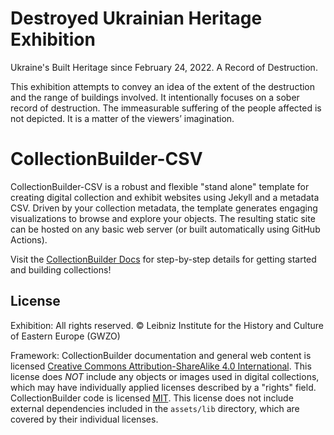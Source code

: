 # Destroyed Ukrainian Heritage Exhibition

Ukraine's Built Heritage since February 24, 2022. A Record of Destruction.

This exhibition attempts to convey an idea of the extent of the destruction and the range of buildings involved. It intentionally focuses on a sober record of destruction. The immeasurable suffering of the people affected is not depicted. It is a matter of the viewers’ imagination. 

# CollectionBuilder-CSV

CollectionBuilder-CSV is a robust and flexible "stand alone" template for creating digital collection and exhibit websites using Jekyll and a metadata CSV.
Driven by your collection metadata, the template generates engaging visualizations to browse and explore your objects.
The resulting static site can be hosted on any basic web server (or built automatically using GitHub Actions).

Visit the [CollectionBuilder Docs](https://collectionbuilder.github.io/cb-docs/) for step-by-step details for getting started and building collections!

## License 

Exhibition: All rights reserved. © Leibniz Institute for the History and Culture of Eastern Europe (GWZO)

Framework:
CollectionBuilder documentation and general web content is licensed [Creative Commons Attribution-ShareAlike 4.0 International](http://creativecommons.org/licenses/by-sa/4.0/). 
This license does *NOT* include any objects or images used in digital collections, which may have individually applied licenses described by a "rights" field.
CollectionBuilder code is licensed [MIT](https://github.com/CollectionBuilder/collectionbuilder-csv/blob/master/LICENSE). 
This license does not include external dependencies included in the `assets/lib` directory, which are covered by their individual licenses.
